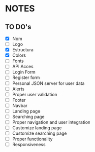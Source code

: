 # NOTES

## TO DO's
- [X] Nom
- [ ] Logo
- [X] Estructura
- [X] Colors
- [ ] Fonts
- [ ] API Acces
- [ ] Login Form
- [ ] Register form
- [ ] Personal JSON server for user data
- [ ] Alerts
- [ ] Proper user validation
- [ ] Footer
- [ ] Navbar
- [ ] Landing page
- [ ] Searching page
- [ ] Proper navigation and user integration
- [ ] Customize landing page
- [ ] Customize searching page
- [ ] Proper functionality
- [ ] Responsiveness
